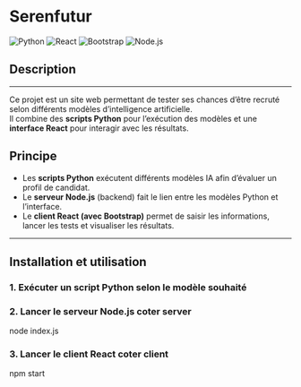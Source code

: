 # Serenfutur
![Python](https://img.shields.io/badge/Python-3.9-blue?logo=python&logoColor=white)
![React](https://img.shields.io/badge/React-18.0-61DAFB?logo=react&logoColor=white)
![Bootstrap](https://img.shields.io/badge/Bootstrap-5.3-7952B3?logo=bootstrap&logoColor=white)
![Node.js](https://img.shields.io/badge/Node.js-18.0-339933?logo=node.js&logoColor=white)


## Description
---
Ce projet est un site web permettant de tester ses chances d’être recruté selon différents modèles d’intelligence artificielle.  
Il combine des **scripts Python** pour l’exécution des modèles et une **interface React** pour interagir avec les résultats.  

## Principe

- Les **scripts Python** exécutent différents modèles IA afin d’évaluer un profil de candidat.  
- Le **serveur Node.js** (backend) fait le lien entre les modèles Python et l’interface.  
- Le **client React (avec Bootstrap)** permet de saisir les informations, lancer les tests et visualiser les résultats.  

---

## Installation et utilisation

### 1. Exécuter un script Python selon le modèle souhaité

### 2. Lancer le serveur Node.js coter server
node index.js

### 3. Lancer le client React coter client
npm start
